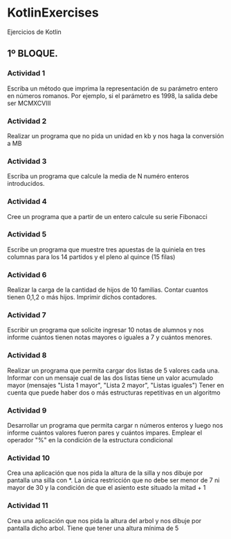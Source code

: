 # KotlinExercises
Ejercicios de Kotlin
## 1º BLOQUE.


### Actividad 1
Escriba un método que imprima la representación de su parámetro entero en números romanos. Por ejemplo, si el parámetro es 1998, la salida debe ser MCMXCVIII

### Actividad 2
Realizar un programa que no pida un unidad en kb y nos haga la conversión a MB

### Actividad 3
Escriba un programa que calcule la media de N numéro enteros introducidos.

### Actividad 4 
Cree un programa que a partir de un entero calcule su serie Fibonacci

### Actividad 5
Escribe un programa que muestre tres apuestas de la quiniela en tres columnas para los 14 partidos y el pleno al quince (15 filas)

### Actividad 6
Realizar la carga de la cantidad de hijos de 10 familias. Contar cuantos tienen 0,1,2 o más hijos. Imprimir dichos contadores.


### Actividad 7
Escribir un programa que solicite ingresar 10 notas de alumnos y nos informe cuántos tienen notas mayores o iguales a 7 y cuántos menores.

### Actividad 8
Realizar un programa que permita cargar dos listas de 5 valores cada una. Informar con un mensaje cual de las dos listas tiene un valor acumulado mayor (mensajes "Lista 1 mayor", "Lista 2 mayor", "Listas iguales")
Tener en cuenta que puede haber dos o más estructuras repetitivas en un algoritmo

### Actividad 9
Desarrollar un programa que permita cargar n números enteros y luego nos informe cuántos valores fueron pares y cuántos impares.
Emplear el operador "%" en la condición de la estructura condicional

### Actividad 10
Crea una aplicación que nos pida la altura de la silla y nos dibuje por pantalla una silla con *. La única restricción que no debe ser menor de 7 ni mayor de 30 y la condición de que el asiento este situado la mitad + 1

### Actividad 11
Crea una aplicación que nos pida la altura del arbol y nos dibuje por pantalla dicho arbol. Tiene que tener una altura mínima de 5
